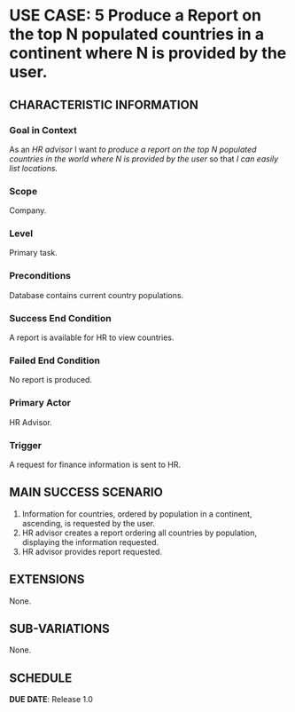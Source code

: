 # USE CASE: 5 Produce a Report on the top N populated countries in a continent where N is provided by the user.

## CHARACTERISTIC INFORMATION

### Goal in Context

As an *HR advisor* I want *to produce a report on the top N populated countries in the world where N is provided by the user* so that *I can easily list locations.*

### Scope

Company.

### Level

Primary task.

### Preconditions

Database contains current country populations.

### Success End Condition

A report is available for HR to view countries.

### Failed End Condition

No report is produced.

### Primary Actor

HR Advisor.

### Trigger

A request for finance information is sent to HR.

## MAIN SUCCESS SCENARIO

1. Information for countries, ordered by population in a continent, ascending, is requested by the user.
2. HR advisor creates a report ordering all countries by population, displaying the information requested.
3. HR advisor provides report requested.

## EXTENSIONS

None.

## SUB-VARIATIONS

None.

## SCHEDULE

**DUE DATE**: Release 1.0